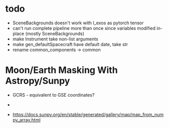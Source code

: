 # todo
- SceneBackgrounds doesn't work with I_exos as pytorch tensor
- can't run complete pipeline more than once since variables modified in-place (mostly SceneBackgrounds)
- make Instrument take non-list arguments
- make gen_defaultSpacecraft have default date, take str
- rename common_components -> common

# Moon/Earth Masking With Astropy/Sunpy

- GCRS - equivalent to GSE coordinates?
- 


- https://docs.sunpy.org/en/stable/generated/gallery/map/map_from_numpy_array.html